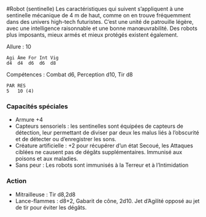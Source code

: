 
#Robot (sentinelle)
Les caractéristiques qui suivent s’appliquent à une sentinelle mécanique de 4 m de haut, comme on en trouve fréquemment dans des univers high-tech futuristes. C’est une unité de patrouille légère, avec une intelligence raisonnable et une bonne manœuvrabilité. Des robots plus imposants, mieux armés et mieux protégés existent également.

Allure : 10
```
Agi	Âme	For	Int	Vig
d4	d4	d6	d6	d8
```
Compétences : Combat d6, Perception d10, Tir d8
```
PAR	RES
5	10 (4)
```
### Capacités spéciales
- Armure +4
- Capteurs sensoriels : les sentinelles sont équipées de capteurs de détection, leur permettant de diviser par deux les malus liés à l’obscurité et de détecter ou d’enregistrer les sons.
- Créature artificielle : +2 pour récupérer d’un état Secoué, les Attaques ciblées ne causent pas de dégâts supplémentaires. Immunisé aux poisons et aux maladies.
- Sans peur : Les robots sont immunisés à la Terreur et à l’Intimidation
### Action
- Mitrailleuse : Tir d8,2d8
- Lance-flammes	: d8+2, Gabarit de cône, 2d10. Jet d’Agilité opposé au jet de tir pour éviter les dégâts.
